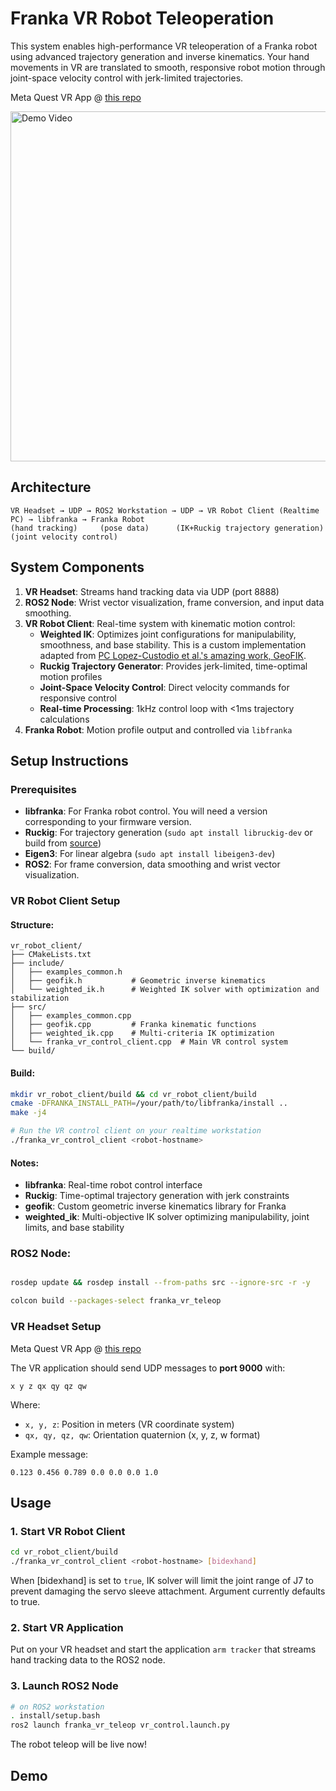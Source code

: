 # Franka VR Robot Teleoperation

This system enables high-performance VR teleoperation of a Franka robot using advanced trajectory generation and inverse kinematics. Your hand movements in VR are translated to smooth, responsive robot motion through joint-space velocity control with jerk-limited trajectories.

Meta Quest VR App @ [this repo](https://github.com/wengmister/quest-wrist-tracker)

<a href="https://www.youtube.com/watch?v=frbWxZRa01E" target="_blank">
  <img src="https://img.youtube.com/vi/frbWxZRa01E/maxresdefault.jpg" alt="Demo Video" width="560">
</a>

## Architecture

```
VR Headset → UDP → ROS2 Workstation → UDP → VR Robot Client (Realtime PC) → libfranka → Franka Robot
(hand tracking)     (pose data)      (IK+Ruckig trajectory generation)     (joint velocity control)
```

## System Components

1. **VR Headset**: Streams hand tracking data via UDP (port 8888)
2. **ROS2 Node**: Wrist vector visualization, frame conversion, and input data smoothing.
3. **VR Robot Client**: Real-time system with kinematic motion control:
   - **Weighted IK**: Optimizes joint configurations for manipulability, smoothness, and base stability. This is a custom implementation adapted from [PC Lopez-Custodio et al.'s amazing work, GeoFIK](https://github.com/PabloLopezCustodio/GeoFIK).
   - **Ruckig Trajectory Generator**: Provides jerk-limited, time-optimal motion profiles 
   - **Joint-Space Velocity Control**: Direct velocity commands for responsive control
   - **Real-time Processing**: 1kHz control loop with <1ms trajectory calculations
4. **Franka Robot**: Motion profile output and controlled via `libfranka`

## Setup Instructions

### Prerequisites

- **libfranka**: For Franka robot control. You will need a version corresponding to your firmware version.
- **Ruckig**: For trajectory generation (`sudo apt install libruckig-dev` or build from [source](https://github.com/pantor/ruckig))
- **Eigen3**: For linear algebra (`sudo apt install libeigen3-dev`)
- **ROS2**: For frame conversion, data smoothing and wrist vector visualization.

### VR Robot Client Setup

#### Structure:
```
vr_robot_client/
├── CMakeLists.txt
├── include/
│   ├── examples_common.h
│   ├── geofik.h           # Geometric inverse kinematics
│   └── weighted_ik.h      # Weighted IK solver with optimization and stabilization
├── src/
│   ├── examples_common.cpp
│   ├── geofik.cpp         # Franka kinematic functions
│   ├── weighted_ik.cpp    # Multi-criteria IK optimization
│   └── franka_vr_control_client.cpp  # Main VR control system
└── build/
```

#### Build:
```bash
mkdir vr_robot_client/build && cd vr_robot_client/build
cmake -DFRANKA_INSTALL_PATH=/your/path/to/libfranka/install ..
make -j4

# Run the VR control client on your realtime workstation
./franka_vr_control_client <robot-hostname>
```

#### Notes:
- **libfranka**: Real-time robot control interface
- **Ruckig**: Time-optimal trajectory generation with jerk constraints
- **geofik**: Custom geometric inverse kinematics library for Franka
- **weighted_ik**: Multi-objective IK solver optimizing manipulability, joint limits, and base stability

### ROS2 Node:

```bash

rosdep update && rosdep install --from-paths src --ignore-src -r -y

colcon build --packages-select franka_vr_teleop
```

### VR Headset Setup

Meta Quest VR App @ [this repo](https://github.com/wengmister/quest-wrist-tracker)

The VR application should send UDP messages to **port 9000** with:
```
x y z qx qy qz qw
```

Where:
- `x, y, z`: Position in meters (VR coordinate system)  
- `qx, qy, qz, qw`: Orientation quaternion (x, y, z, w format)

Example message:
```
0.123 0.456 0.789 0.0 0.0 0.0 1.0
```

## Usage

### 1. Start VR Robot Client

```bash
cd vr_robot_client/build
./franka_vr_control_client <robot-hostname> [bidexhand]
```

When [bidexhand] is set to `true`, IK solver will limit the joint range of J7 to prevent damaging the servo sleeve attachment. Argument currently defaults to true.

### 2. Start VR Application

Put on your VR headset and start the application `arm tracker` that streams hand tracking data to the ROS2 node.

### 3. Launch ROS2 Node

```bash
# on ROS2 workstation
. install/setup.bash
ros2 launch franka_vr_teleop vr_control.launch.py
```

The robot teleop will be live now!

## Demo

